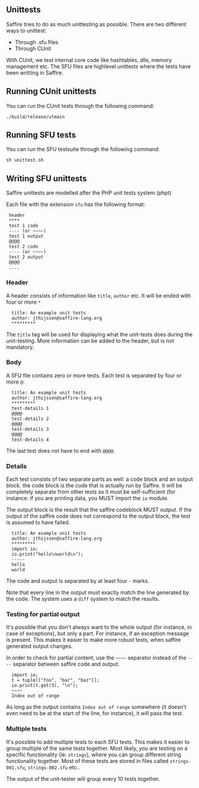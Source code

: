 Unittests
---------
Saffire tries to do as much unittesting as possible. There are two different ways to unittest:

  - Through .sfu files
  - Through CUnit

With CUnit, we test internal core code like hashtables, dlls, memory management etc. The SFU files are highlevel
unittests where the tests have been writting in Saffire.

Running CUnit unittests
-----------------------
You can run the CUnit tests through the following command:

    ./build/release/utmain

Running SFU tests
-----------------
You can run the SFU testsuite through the following command:

    sh unittest.sh
    
    
Writing SFU unittests
---------------------
Saffire unittests are modelled after the PHP unit tests system (phpt)

Each file with the extension `sfu` has the following format:

     header
     ****
     test 1 code
     ---- (or ~~~~)
     test 1 output
     @@@@
     test 2 code
     ---- (or ~~~~)
     test 2 output
     @@@@
     ....
     


### Header ###
A header consists of information like `title`, `author` etc. It will be ended with four or more `*`

      title: An example unit tests
      author: jthijssen@saffire-lang.org
      *********

The `title` tag will be used for displaying what the unit-tests does during the unit-testing. More information can be added to the header, but is not mandatory.

### Body ###
A SFU file contains zero or more tests. Each test is separated by four or more `@`:

      title: An example unit tests
      author: jthijssen@saffire-lang.org
      *********
      test-details 1
      @@@@
      test-details 2
      @@@@
      test-details 3
      @@@@
      test-details 4
    
The last test does not have to end with `@@@@`.

### Details ####
Each test consists of two separate parts as well: a code block and an output block. the code block is the code that is actually run by Saffire. It will be completely separate from other tests so it must be self-sufficient (for instance: if you are printing data, you MUST import the `io` module.

The output block is the result that the saffire codeblock MUST output. If the output of the saffire code does not correspond to the output block, the test is assumed to have failed.

      
      title: An example unit tests
      author: jthijssen@saffire-lang.org
      *********
      import io;
      io.print("hello\nworld\n");
      -----
      hello
      world
      
The code and output is separated by at least four `-` marks.

Note that every line in the output must exactly match the line generated by the code. The system uses a `diff` system to match the results.

### Testing for partial output ###
It's possible that you don't always want to the whole output (for instance, in case of exceptions), but only a part. For instance, if an exception message is present. This makes it easier to make more robust tests, when saffire generated output changes. 

In order to check for partial content, use the `~~~~` separator instead of the `----` separator between saffire code and output.

      import io;
      t = tuple[["foo", "bar", "baz"]];
      io.print(t.get(3), "\n");
      ~~~~
      Index out of range

As long as the output contains `Index out of range` somewhere (it doesn't even need to be at the start of the line, for instance), it will pass the test.



### Multiple tests ###
It's possible to add multiple tests to each SFU tests. This makes it easier to group multiple of the same tests together. Most likely, you are testing on a specific functionality (ie: `strings`), where you can group different string functionality together. Most of these tests are stored in files called `strings-001.sfu`, `strings-002.sfu` etc..

The output of the unit-tester will group every 10 tests together. 
